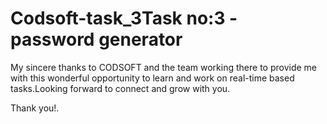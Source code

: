 # Codsoft-task_3Task no:3 - password generator 

My sincere thanks to CODSOFT and the team working there 
to provide me with this wonderful opportunity to learn
and work on real-time based tasks.Looking forward to 
connect and grow with you.

Thank you!.

